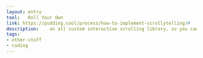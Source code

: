 ```yaml
---
layout: entry
tool:	Roll Your Own
link: https://pudding.cool/process/how-to-implement-scrollytelling/#
description:	an all custom interactive scrolling library, so you can have it do whatever you want. However, it involves more coding and some math.
tags:
- other-stuff
- coding
---
```


